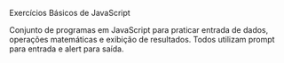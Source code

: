 Exercícios Básicos de JavaScript

Conjunto de programas em JavaScript para praticar entrada de dados, operações matemáticas e exibição de resultados. Todos utilizam prompt para entrada e alert para saída.
